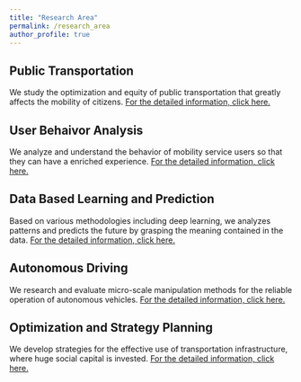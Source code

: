 ```yaml
---
title: "Research Area"
permalink: /research_area
author_profile: true
---
```


## Public Transportation
We study the optimization and equity of public transportation that greatly affects the mobility of citizens. [For the detailed information, click here.](<https://trlab-snu.github.io/research_area/public_transportation/>)

## User Behaivor Analysis
We analyze and understand the behavior of mobility service users so that they can have a enriched experience. [For the detailed information, click here.](<https://trlab-snu.github.io/research_area/user_behaivor_analysis/>)

## Data Based Learning and Prediction
Based on various methodologies including deep learning, we analyzes patterns and predicts the future by grasping the meaning contained in the data. [For the detailed information, click here.](<https://trlab-snu.github.io/research_area/>)

## Autonomous Driving
We research and evaluate micro-scale manipulation methods for the reliable operation of autonomous vehicles. [For the detailed information, click here.](<https://trlab-snu.github.io/research_area/>)

## Optimization and Strategy Planning
We develop strategies for the effective use of transportation infrastructure, where huge social capital is invested. [For the detailed information, click here.](<https://trlab-snu.github.io/research_area/>)